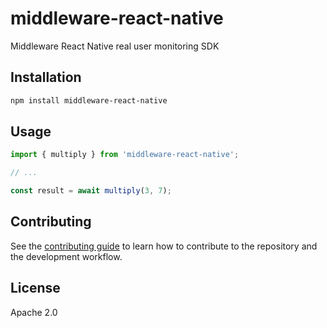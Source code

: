 # middleware-react-native

Middleware React Native real user monitoring SDK

## Installation

```sh
npm install middleware-react-native
```

## Usage

```js
import { multiply } from 'middleware-react-native';

// ...

const result = await multiply(3, 7);
```

## Contributing

See the [contributing guide](CONTRIBUTING.md) to learn how to contribute to the repository and the development workflow.

## License

Apache 2.0
